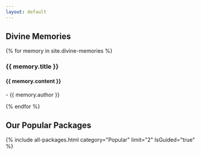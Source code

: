 ```yaml
---
layout: default
---
```


<div class="padding-Large">
<div class="row margin-top-large">
    <div class="col-md-12">
       <h2 class="text-primary border-bottom-thick"><b>Divine Memories</b></h2>
       </div>
       </div>
    <div class="row box margin-top-medium">    
        {% for memory in site.divine-memories %}       
                <div class="col-md-12" id="{{ include.Name | slugify }}">              
                    <div class="text-secondary"> <b><h3>{{ memory.title }}</h3></b></div>
                     <h4>{{ memory.content  }}</h4>
                     <p> - {{ memory.author  }}</p>   
                </div>
    {% endfor %}
    </div>    
       <div class="col-md-12 hidden-xs ">
       <h2 class="text-primary center">Our Popular Packages</h2>
       <div class="separator"></div>
        {% include all-packages.html category="Popular" limit="2" IsGuided="true" %}                  
       </div>
       </div>
      